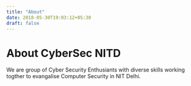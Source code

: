 ```yaml
---
title: "About"
date: 2018-05-30T19:03:12+05:30
draft: false 
---
```


# About CyberSec NITD

We are group of Cyber Security Enthusiants with diverse skills working togther to evangalise Computer Security in NIT Delhi.

